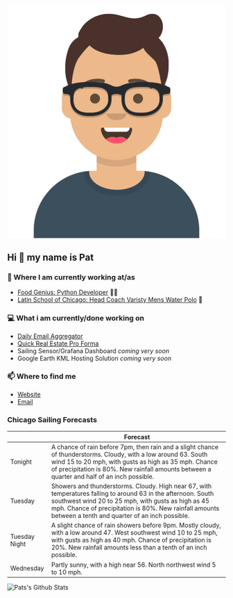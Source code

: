 [![Social banner for p-j-falconer](https://raw.githubusercontent.com/P-J-FALCONER/P-J-FALCONER/master/assets/avataaars.svg)](https://patfalconer.com/)
## Hi :wave: my name is Pat

### 💼 Where I am currently working at/as
- [Food Genius: Python Developer](https://getfoodgenius.com/) 🍔🐍
- [Latin School of Chicago: Head Coach Varisty Mens Water Polo](https://www.latinschool.org/) 🤽


### 💻 What i am currently/done working on
 - [Daily Email Aggregator](https://github.com/P-J-FALCONER/dott_daily_mail)
 - [Quick Real Estate Pro Forma](https://github.com/P-J-FALCONER/henry)
 - Sailing Sensor/Grafana Dashboard *coming very soon*
 - Google Earth KML Hosting Solution *coming very soon*

### 📫 Where to find me
 - [Website](https://patfalconer.com/)
 - [Email](mailto:patrick.j.falconer@gmail.com)


### Chicago Sailing Forecasts
|   | Forecast  |
|---|---|
| Tonight | A chance of rain before 7pm, then rain and a slight chance of thunderstorms. Cloudy, with a low around 63. South wind 15 to 20 mph, with gusts as high as 35 mph. Chance of precipitation is 80%. New rainfall amounts between a quarter and half of an inch possible. |
| Tuesday | Showers and thunderstorms. Cloudy. High near 67, with temperatures falling to around 63 in the afternoon. South southwest wind 20 to 25 mph, with gusts as high as 45 mph. Chance of precipitation is 80%. New rainfall amounts between a tenth and quarter of an inch possible. |
| Tuesday Night | A slight chance of rain showers before 9pm. Mostly cloudy, with a low around 47. West southwest wind 10 to 25 mph, with gusts as high as 40 mph. Chance of precipitation is 20%. New rainfall amounts less than a tenth of an inch possible. |
| Wednesday | Partly sunny, with a high near 56. North northwest wind 5 to 10 mph. |

![Pats's Github Stats](https://github-readme-stats.vercel.app/api?username=p-j-falconer&show_icons=true&theme=radical)
